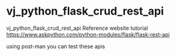 # vj_python_flask_crud_rest_api
vj_python_flask_crud_rest_api
Reference website tutorial
https://www.askpython.com/python-modules/flask/flask-rest-api

using post-man you can test these apis
